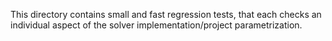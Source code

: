 This directory contains small and fast regression tests, that each checks
an individual aspect of the solver implementation/project parametrization.
